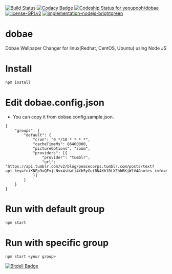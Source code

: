 [![Build Status](https://travis-ci.org/yeoupooh/dobae.svg?branch=master)](https://travis-ci.org/yeoupooh/dobae)
[![Codacy Badge](https://api.codacy.com/project/badge/grade/3fb907015b5f4cd187ef09ef16894344)](https://www.codacy.com/app/thomas-min-v1/dobae)
[![Codeship Status for yeoupooh/dobae](https://codeship.com/projects/86bc7f40-9e42-0133-c0c5-36bf3814fed7/status?branch=master)](https://codeship.com/projects/127719)
[![license-GPLv2](https://img.shields.io/badge/license-GPLv2-blue.svg)](http://www.gnu.org/licenses/old-licenses/gpl-2.0.en.html)
[![implementation-nodejs-brightgreen](https://img.shields.io/badge/server-nodejs-brightgreen.svg)](https://nodejs.org/en/)

# dobae
Dobae Wallpaper Changer for linux(Redhat, CentOS, Ubuntu) using Node JS

# Install
```
npm install
```

# Edit dobae.config.json
* You can copy it from dobae.config.sample.json.
```
{
    "groups": {
        "default": {
            "cron": "0 */10 * * * *",
            "cacheTimeMs": 86400000,
            "pictureOptions": "zoom",
            "providers": [{
                "provider": "tumblr",
                "url": "https://api.tumblr.com/v2/blog/peacecorps.tumblr.com/posts/text?api_key=fuiKNFp9vQFvjLNvx4sUwti4Yb5yGutBN4Xh10LXZhhRKjWlV4&notes_info=true"
            }]
        }
    }
}
```


# Run with default group
```
npm start
```

# Run with specific group
```
npm start <your group>
```


[![Bitdeli Badge](https://d2weczhvl823v0.cloudfront.net/yeoupooh/dobae/trend.png)](https://bitdeli.com/free "Bitdeli Badge")
